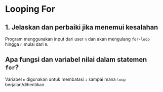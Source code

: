 # Looping For

## 1. Jelaskan dan perbaiki jika menemui kesalahan

Program menggunakan input dari user `n` dan akan mengulang `for-loop` hingga `n` mulai dari `0`.

## Apa fungsi dan variabel nilai dalam statemen `for`?

Variabel `n` digunakan untuk membatasi `i` sampai mana `loop` berjalan/dihentikan


